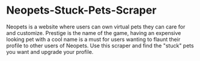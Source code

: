 # Neopets-Stuck-Pets-Scraper

Neopets is a website where users can own virtual pets they can care for and customize. Prestige is the name of the game, having an expensive looking pet with a cool name is a must for users wanting to flaunt their profile to other users of Neopets. Use this scraper and find the "stuck" pets you want and upgrade your profile. 
